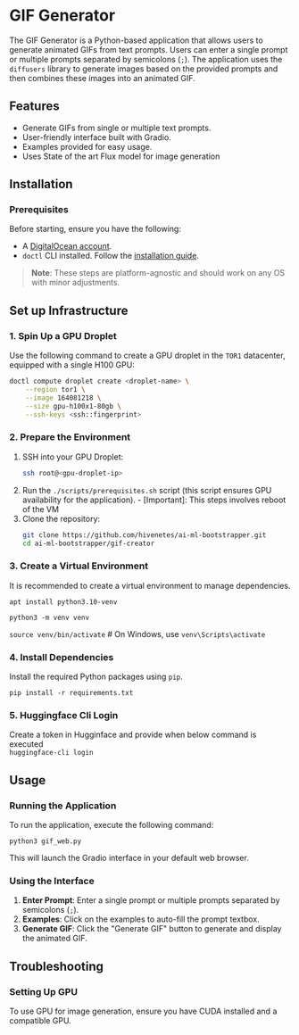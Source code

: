 # GIF Generator

The GIF Generator is a Python-based application that allows users to generate animated GIFs from text prompts. Users can enter a single prompt or multiple prompts separated by semicolons (`;`). The application uses the `diffusers` library to generate images based on the provided prompts and then combines these images into an animated GIF.

## Features

- Generate GIFs from single or multiple text prompts.
- User-friendly interface built with Gradio.
- Examples provided for easy usage.
- Uses State of the art Flux model for image generation

## Installation

### Prerequisites

Before starting, ensure you have the following:

- A [DigitalOcean account](https://cloud.digitalocean.com/registrations/new).
- `doctl` CLI installed. Follow the [installation guide](https://docs.digitalocean.com/reference/doctl/how-to/install/).

> **Note**: These steps are platform-agnostic and should work on any OS with minor adjustments.

## Set up Infrastructure

### 1. Spin Up a GPU Droplet

Use the following command to create a GPU droplet in the `TOR1` datacenter, equipped with a single H100 GPU:

```bash
doctl compute droplet create <droplet-name> \
    --region tor1 \
    --image 164081218 \
    --size gpu-h100x1-80gb \
    --ssh-keys <ssh::fingerprint>
```

### 2. Prepare the Environment

1. SSH into your GPU Droplet:
    ```bash
    ssh root@<gpu-droplet-ip>
    ```
2. Run the `./scripts/prerequisites.sh` script (this script ensures GPU availability for the application).
        - [Important]: This steps involves reboot of the VM
3. Clone the repository:
    ```bash
    git clone https://github.com/hivenetes/ai-ml-bootstrapper.git
    cd ai-ml-bootstrapper/gif-creator
    ```

### 3. Create a Virtual Environment

It is recommended to create a virtual environment to manage dependencies.

```apt install python3.10-venv```

```python3 -m venv venv```

```source venv/bin/activate```  # On Windows, use `venv\Scripts\activate`


### 4. Install Dependencies

Install the required Python packages using `pip`.

```pip install -r requirements.txt```

### 5. Huggingface Cli Login

Create a token in Hugginface and provide when below command is executed   
```huggingface-cli login```

## Usage

### Running the Application

To run the application, execute the following command:

```python3 gif_web.py```


This will launch the Gradio interface in your default web browser.

### Using the Interface

1. **Enter Prompt**: Enter a single prompt or multiple prompts separated by semicolons (`;`).
2. **Examples**: Click on the examples to auto-fill the prompt textbox.
3. **Generate GIF**: Click the "Generate GIF" button to generate and display the animated GIF.


## Troubleshooting

### Setting Up GPU

To use GPU for image generation, ensure you have CUDA installed and a compatible GPU.
